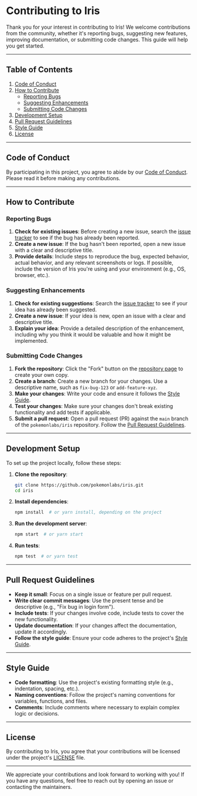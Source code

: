 # Contributing to Iris

Thank you for your interest in contributing to Iris! We welcome contributions from the community, whether it's reporting bugs, suggesting new features, improving documentation, or submitting code changes. This guide will help you get started.

---

## Table of Contents
1. [Code of Conduct](#code-of-conduct)
2. [How to Contribute](#how-to-contribute)
   - [Reporting Bugs](#reporting-bugs)
   - [Suggesting Enhancements](#suggesting-enhancements)
   - [Submitting Code Changes](#submitting-code-changes)
3. [Development Setup](#development-setup)
4. [Pull Request Guidelines](#pull-request-guidelines)
5. [Style Guide](#style-guide)
6. [License](#license)

---

## Code of Conduct

By participating in this project, you agree to abide by our [Code of Conduct](CODE_OF_CONDUCT.md). Please read it before making any contributions.

---

## How to Contribute

### Reporting Bugs
1. **Check for existing issues**: Before creating a new issue, search the [issue tracker](https://github.com/pokemonlabs/iris/issues) to see if the bug has already been reported.
2. **Create a new issue**: If the bug hasn't been reported, open a new issue with a clear and descriptive title.
3. **Provide details**: Include steps to reproduce the bug, expected behavior, actual behavior, and any relevant screenshots or logs. If possible, include the version of Iris you're using and your environment (e.g., OS, browser, etc.).

### Suggesting Enhancements
1. **Check for existing suggestions**: Search the [issue tracker](https://github.com/pokemonlabs/iris/issues) to see if your idea has already been suggested.
2. **Create a new issue**: If your idea is new, open an issue with a clear and descriptive title.
3. **Explain your idea**: Provide a detailed description of the enhancement, including why you think it would be valuable and how it might be implemented.

### Submitting Code Changes
1. **Fork the repository**: Click the "Fork" button on the [repository page](https://github.com/pokemonlabs/iris) to create your own copy.
2. **Create a branch**: Create a new branch for your changes. Use a descriptive name, such as `fix-bug-123` or `add-feature-xyz`.
3. **Make your changes**: Write your code and ensure it follows the [Style Guide](#style-guide).
4. **Test your changes**: Make sure your changes don't break existing functionality and add tests if applicable.
5. **Submit a pull request**: Open a pull request (PR) against the `main` branch of the `pokemonlabs/iris` repository. Follow the [Pull Request Guidelines](#pull-request-guidelines).

---

## Development Setup

To set up the project locally, follow these steps:

1. **Clone the repository**:
   ```bash
   git clone https://github.com/pokemonlabs/iris.git
   cd iris
   ```

2. **Install dependencies**:
   ```bash
   npm install  # or yarn install, depending on the project
   ```

3. **Run the development server**:
   ```bash
   npm start  # or yarn start
   ```

4. **Run tests**:
   ```bash
   npm test  # or yarn test
   ```

---

## Pull Request Guidelines
- **Keep it small**: Focus on a single issue or feature per pull request.
- **Write clear commit messages**: Use the present tense and be descriptive (e.g., "Fix bug in login form").
- **Include tests**: If your changes involve code, include tests to cover the new functionality.
- **Update documentation**: If your changes affect the documentation, update it accordingly.
- **Follow the style guide**: Ensure your code adheres to the project's [Style Guide](#style-guide).

---

## Style Guide
- **Code formatting**: Use the project's existing formatting style (e.g., indentation, spacing, etc.).
- **Naming conventions**: Follow the project's naming conventions for variables, functions, and files.
- **Comments**: Include comments where necessary to explain complex logic or decisions.

---

## License

By contributing to Iris, you agree that your contributions will be licensed under the project's [LICENSE](LICENSE) file.

---

We appreciate your contributions and look forward to working with you! If you have any questions, feel free to reach out by opening an issue or contacting the maintainers.